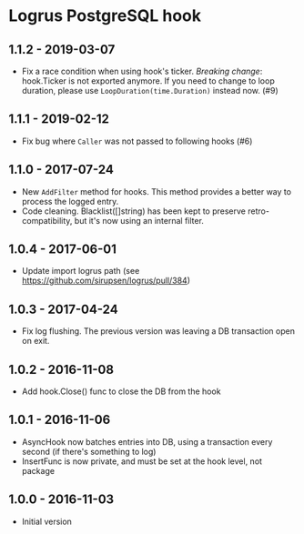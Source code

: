 # Logrus PostgreSQL hook

## 1.1.2 - 2019-03-07

* Fix a race condition when using hook's ticker. *Breaking change*: hook.Ticker is not exported anymore. If you need to change to loop duration, please use `LoopDuration(time.Duration)` instead now. (#9)

## 1.1.1 - 2019-02-12

* Fix bug where `Caller` was not passed to following hooks (#6)

## 1.1.0 - 2017-07-24

* New `AddFilter` method for hooks. This method provides a better way to process the logged entry.
* Code cleaning. Blacklist([]string) has been kept to preserve retro-compatibility, but it's now using an internal filter.

## 1.0.4 - 2017-06-01

* Update import logrus path (see https://github.com/sirupsen/logrus/pull/384)

## 1.0.3 - 2017-04-24

* Fix log flushing. The previous version was leaving a DB transaction open on exit.

## 1.0.2 - 2016-11-08

* Add hook.Close() func to close the DB from the hook

## 1.0.1 - 2016-11-06

* AsyncHook now batches entries into DB, using a transaction every second (if there's something to log)
* InsertFunc is now private, and must be set at the hook level, not package

## 1.0.0 - 2016-11-03

* Initial version

